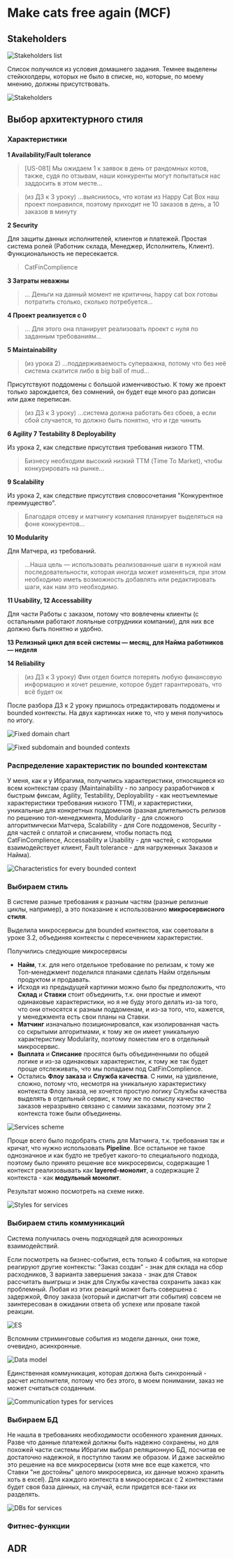 # Make cats free again (MCF)

## Stakeholders

![Stakeholders list](./StakeholdersList.jpg)

Список получился из условия домашнего задания. Темнее выделены стейкхолдеры, которых не было в списке, но, которые, по моему мнению, должны присутствовать.

![Stakeholders](./Stakeholders.jpg)

## Выбор архитектурного стиля

### Характеристики

**1 Availability/Fault tolerance**
> [US-081] Мы ожидаем 1 к заявок в день от рандомных котов, также, судя по отзывам, наши конкуренты могут попытаться нас заддосить в этом месте...

> (из ДЗ к 3 уроку) ...выяснилось, что котам из Happy Cat Box наш проект понравился, поэтому приходит не 10 заказов в день, а 10 заказов в минуту

**2 Security**

Для защиты данных исполнителей, клиентов и платежей.
Простая система ролей (Работник склада, Менеджер, Исполнитель, Клиент). Функциональность не пересекается.

> CatFinComplience

**3 Затраты неважны**
> ... Деньги на данный момент не критичны, happy cat box готовы потратить столько, сколько потребуется...

**4 Проект реализуется с 0**
> ... Для этого она планирует реализовать проект с нуля по заданным требованиям...

**5 Maintainability**

> (из урока 2) ...поддерживаемость суперважна, потому что без неё система скатится либо в big ball of mud...

Присутствуют поддомены с большой изменчивостью. К тому же проект только зарождается, без сомнений, он будет еще много раз дописан или даже переписан.

> (из ДЗ к 3 уроку) ...система должна работать без сбоев, а если сбой случается, то должно быть понятно, что и где чинить

**6 Agility 7 Testability 8 Deployability**

Из урока 2, как следствие присутствия требования низкого TTM.
> Бизнесу необходим высокий низкий ТТМ (Time To Market), чтобы конкурировать на рынке...

**9 Scalability**

Из урока 2, как следствие присутствия словосочетания "Конкурентное преимущество".
> Благодаря отсеву и матчингу компания планирует выделяться на фоне конкурентов...

**10 Modularity** 

Для Матчера, из требований.
> ...Наша цель — использовать реализованные шаги в нужной нам последовательности, которая иногда может изменяться, при этом необходимо иметь возможность добавлять или редактировать шаги, как нам это необходимо.

**11 Usability, 12 Accessability**

Для части Работы с заказом, потому что вовлечены клиенты (с остальными работают лояльные сотрудники компании), для них все должно быть понятно и удобно.

**13 Релизный цикл для всей системы — месяц, для Найма работников — неделя**

**14 Reliability**

> (из ДЗ к 3 уроку) Фин отдел боится потерять любую финансовую информацию и хочет решение, которое будет гарантировать, что всё будет ок

После разбора ДЗ к 2 уроку пришлось отредактировать поддомены и bounded контексты. На двух картинках ниже то, что у меня получилось по итогу.

![Fixed domain chart](./DomainChart3.jpg)

![Fixed subdomain and bounded contexts](./SubdomainsAndBoundedContexts3.jpg)

### Распределение характеристик по bounded контекстам

У меня, как и у Ибрагима, получились характеристики, относящиеся ко всем контекстам сразу (Maintainability - по запросу разработчиков к быстрым фиксам, Agility, Testability, Deployability - как неотъемлемые характеристики требования низкого TTM), и характеристики, уникальные для конкретных поддоменов (разная длительность релизов по решению топ-менеджмента, Modularity - для сложного алгоритмически Матчера, Scalability - для Core поддоменов, Security - для частей с оплатой и списанием, чтобы попасть под CatFinComplience, Accessability и Usability - для частей, с которыми взаимодействует клиент, Fault tolerance - для нагруженных Заказов и Найма).

![Characteristics for every bounded context](./BoundedContextChars.jpg)


### Выбираем стиль

В системе разные требования к разным частям (разные релизные циклы, например), а это показание к использованию **микросервисного стиля**.

Выделила микросервисы для bounded контекстов, как советовали в уроке 3.2, объединяя контексты с пересечением характеристик.

Получились следующие микросервисы
- **Найм**, т.к. для него отдельное требование по релизам, к тому же Топ-менеджмент поделился планами сделать Найм отдельным продуктом и продавать.
- Исходя из предыдущей картинки можно было бы предположить, что **Склад** и **Ставки** стоит объединить, т.к. они простые и имеют одинаковые характеристики, но я не буду этого делать из-за того, что они относятся к разным поддоменам, и из-за того, что, кажется, у менеджмента есть свои планы на Ставки.
- **Матчинг** изначально позиционировался, как изолированная часть со скрытыми алгоритмами, к тому же он имеет уникальную характеристику Modularity, поэтому поместим его в отдельный микросервис.
- **Выплата** и **Списание** просятся быть объединенными по общей логике и из-за одинаковых характеристик, к тому же так будет проще отслеживать, что мы попадаем под CatFinComplience.
- Остались **Флоу заказа** и **Служба качества**. С ними, на удивление, сложно, потому что, несмотря на уникальную характеристику контекста Флоу заказа, не хочется простую логику Службы качества выделять в отдельный сервис, к тому же по смыслу качество заказов неразрывно связано с самими заказами, поэтому эти 2 контекста тоже были объединены.

![Services scheme](./Services.jpg)

Проще всего было подобрать стиль для Матчинга, т.к. требования так и кричат, что нужно использовать **Pipeline**. Все остальное не такое однозначное и как будто не требует какого-то специального подхода, поэтому было принято решение все микросервисы, содержащие 1 контекст реализовывать как **layered-монолит**, а содержащие 2 контекста - как **модульный монолит**.

Результат можно посмотреть на схеме ниже.

![Styles for services](./ServicesWithStyles.jpg)

### Выбираем стиль коммуникаций

Система получилась очень подходящей для асинхронных взаимодействий. 

Если посмотреть на бизнес-события, есть только 4 события, на которые реагируют другие контексты: "Заказ создан" - знак для склада на сбор расходников, 3 варианта 
завершения заказа - знак для Ставок рассчитать выигрыш и знак для Службы качества сохранить заказ как проблемный. Любая из этих реакций может быть совершена с задержкой, Флоу заказа (который и диспатчит эти события) совсем не заинтересован в ожидании ответа об успехе или провале такой реакции.

![ES](./ES.jpg)

Вспомним стриминговые события из модели данных, они тоже, очевидно, асинхронные.

![Data model](./DataModel3.jpg)

Единственная коммуникация, которая должна быть синхронный - расчет исполнителя, потому что без этого, в моем понимании, заказ не может считаться созданным.

![Communication types for services](./ServicesWithCommunicationTypes.jpg)

### Выбираем БД

Не нашла в требованиях необходимости особенного хранения данных. Разве что данные платежей должны быть надежно сохранены, но для похожей части системы Ибрагим выбрал реляционную БД, посчитав ее достаточно надежной, я поступлю таким же образом. И даже заскейлю это решение на все микросервисы (хотя мне все еще кажется, что Ставки "не достойны" целого микросервиса, их данные можно хранить хоть в excel). Для каждого контекста в микросервисах с 2 контекстами будет своя база данных, на случай, если придется все-таки их разделять.

![DBs for services](./ServicesWithDB.jpg)

### Фитнес-функции

## ADR


